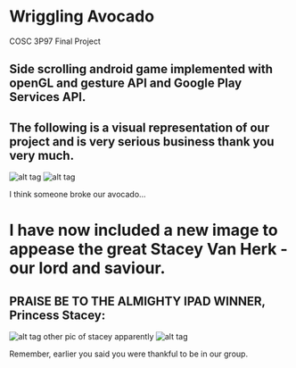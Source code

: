 # Wriggling Avocado
COSC 3P97 Final Project

## Side scrolling android game implemented with openGL and gesture API and Google Play Services API.

## The following is a visual representation of our project and is very serious business thank you very much.

![alt tag](http://i.imgur.com/56VYe1Y.gif)
![alt tag](http://i.imgur.com/FOAyeN8.gif)

I think someone broke our avocado...

# I have now included a new image to appease the great Stacey Van Herk - our lord and saviour.
## PRAISE BE TO THE ALMIGHTY IPAD WINNER, Princess Stacey:

![alt tag](http://images5.fanpop.com/image/photos/25600000/Princess-Ariel-disney-princess-25634685-886-887.png)
other pic of stacey apparently
![alt tag](http://www.identifont.com/samples/monotype/ArialNarrow.gif)

Remember, earlier you said you were thankful to be in our group.